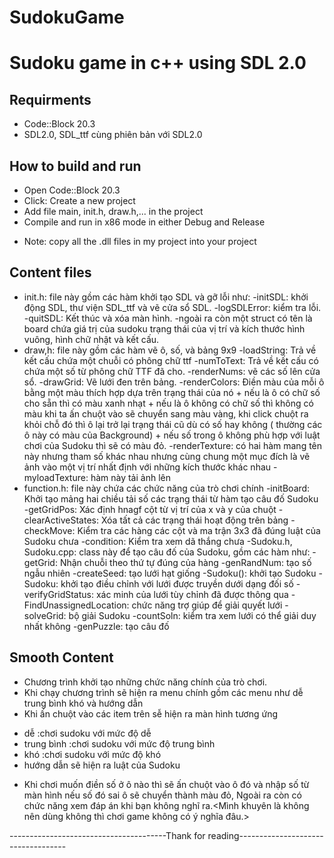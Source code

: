 # SudokuGame
# Sudoku game in c++ using SDL 2.0

## Requirments
- Code::Block 20.3
- SDL2.0, SDL_ttf cùng phiên bản với SDL2.0

## How to build and run
- Open Code::Block 20.3
- Click: Create a new project
- Add file main, init.h, draw.h,... in the project
- Compile and run in x86 mode in either Debug and Release
+ Note: copy all the .dll files in my project into your project

## Content files
- init.h: file này gồm các hàm khởi tạo SDL và gỡ lỗi như:
	-initSDL: khởi động SDL, thư viện SDL_ttf và vẽ cửa sổ SDL.
	-logSDLError: kiểm tra lỗi.
	-quitSDL: Kết thúc và xóa màn hình.
	-ngoài ra còn một struct có tên là board chứa giá trị của sudoku trạng thái của vị trí và kích thước hình vuông, 
	hình chữ nhật và kết cấu.
- draw,h: file này gồm các hàm vẽ ô, số, và bảng 9x9
	-loadString: Trả về kết cấu chứa một chuỗi có phông chữ ttf
	-numToText: Trả về kết cấu có chứa một số từ phông chữ TTF đã cho.
	-renderNums: vẽ các số lên cửa sổ.
	-drawGrid: Vẽ lưới đen trên bảng.
	-renderColors: Điền màu của mỗi ô bằng một màu thích hợp dựa trên trạng thái của nó
		+ nếu là ô có chữ số cho sẵn thì có màu xanh nhạt
		+ nếu là ô không có chữ số thì không có màu khi ta ấn chuột vào sẽ chuyển sang màu vàng, khi click chuột 
		ra khỏi chỗ đó thì ô lại trở lại trạng thái cũ dù có số hay không ( thường các ô này có màu của Background)
		+ nếu số trong ô không phù hợp với luật chơi của Sudoku thì sẽ có màu đỏ.
	-renderTexture: có hai hàm mang tên này nhưng tham số khác nhau nhưng cùng chung một mục đích là vẽ ảnh vào một vị 
	trí nhất định với những kích thước khác nhau
	-myloadTexture: hàm này tải ảnh lên
- function.h: file này chứa các chức năng của trò chơi chính
	-initBoard: Khởi tạo mảng hai chiều tải số các trạng thái từ hàm tạo câu đố Sudoku
	-getGridPos: Xác định hnagf cột từ vị trí của x và y của chuột
	-clearActiveStates: Xóa tất cả các trạng thái hoạt động trên bảng
	-checkMove: Kiểm tra các hàng các cột và ma trận 3x3 đã đúng luật của Sudoku chưa
	-condition: Kiểm tra xem dã thắng chưa
-Sudoku.h, Sudoku.cpp: class này để tạo câu đố của Sudoku, gồm các hàm như:
	-getGrid: Nhận chuỗi theo thứ tự đúng của hàng
	-genRandNum: tạo số ngẫu nhiên
	-createSeed: tạo lưới hạt giống
	-Sudoku(): khởi tạo Sudoku
	-Sudoku: khởi tạo điều chỉnh với lưới được truyền dưới dạng đối số
	-verifyGridStatus: xác minh của lưới tùy chỉnh đã được thông qua
	-FindUnassignedLocation: chức năng trợ giúp để giải quyết lưới
	-solveGrid: bộ giải Sudoku
	-countSoln: kiểm tra xem lưới có thể giải duy nhất không
	-genPuzzle: tạo câu đố

## Smooth Content
- Chương trình khởi tạo những chức năng chính của trò chơi.
- Khi chạy chương trình sẽ hiện ra menu chính gồm các menu như dễ trung bình khó và hướng dẫn
- Khi ấn chuột vào các item trên sễ hiện ra màn hình tương ứng
 + dễ :chơi sudoku với mức độ dễ
 + trung bình :chơi sudoku với mức độ trung bình
 + khó :chơi sudoku với mức độ khó
 + hướng dẫn sẽ hiện ra luật của Sudoku
- Khi chơi muốn điền số ở ô nào thì sẽ ấn chuột vào ô đó và nhập số từ màn hình nếu số đó sai ô sẽ chuyển thành màu đỏ,
Ngoài ra còn có chức năng xem đáp án khi bạn không nghĩ ra.<Mình khuyên là không nên dùng không thì chơi game không có ý nghĩa đâu.>



---------------------------------------Thank for reading-----------------------------------
 
